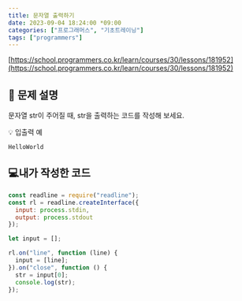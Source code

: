 ```yaml
---
title: 문자열 출력하기
date: 2023-09-04 18:24:00 *09:00
categories: ["프로그래머스", "기초트레이닝"]
tags: ["programmers"]
---
```


[https://school.programmers.co.kr/learn/courses/30/lessons/181952](https://school.programmers.co.kr/learn/courses/30/lessons/181952)

## 📔 문제 설명

문자열 str이 주어질 때, str을 출력하는 코드를 작성해 보세요.

💡 입출력 예

`HelloWorld`

## 💻내가 작성한 코드

```js
const readline = require("readline");
const rl = readline.createInterface({
  input: process.stdin,
  output: process.stdout
});

let input = [];

rl.on("line", function (line) {
  input = [line];
}).on("close", function () {
  str = input[0];
  console.log(str);
});
```
